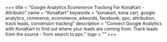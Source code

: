 +++
title = "Google Analytics Ecommerce Tracking For KonaKart - Attributio"
name = "KonaKart"
keywords = "konakart, kona cart, google analytics, commerce, ecommerce, adwords, facebook, ppc, attribution, track leads, conversion tracking"
description = "Connect Google Analytics with KonaKart to find out where your leads are coming from. Track leads from the source - from search to ppc."
logo = ""
+++
